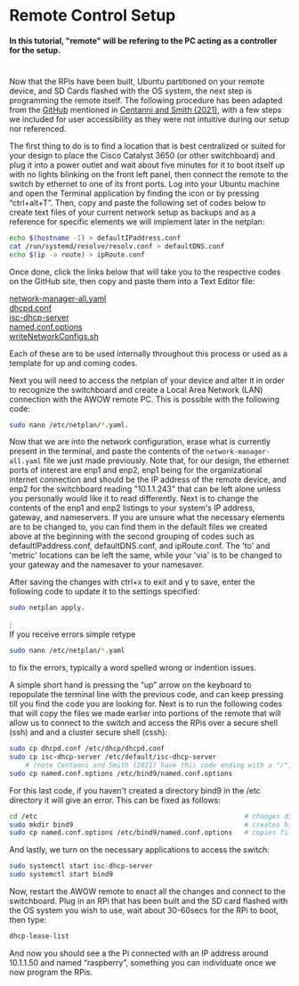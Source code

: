 # Remote Control Setup
#### In this tutorial, "remote" will be refering to the PC acting as a controller for the setup.
#
Now that the RPis have been built, Ubuntu partitioned on your remote device, and SD Cards flashed with the OS system, the next step is programming the remote itself. The following procedure has been adapted from the [GitHub](https://github.com/alexcwsmith/PiRATeMC/tree/master/networking) mentioned in [Centanni and Smith (2021)](https://www.biorxiv.org/content/10.1101/2021.07.23.453577v2.full), with a few steps we included for user accessibility as they were not intuitive during our setup nor referenced. 


The first thing to do is to find a location that is best centralized or suited for your design to place the Cisco Catalyst 3650 (or other switchboard) and plug it into a power outlet and wait about five minutes for it to boot itself up with no lights blinking on the front left panel, then connect the remote to the switch by ethernet to one of its front ports. Log into your Ubuntu machine and open the Terminal application by finding the icon or by pressing “ctrl+alt+T”. Then, copy and paste the following set of codes below to create text files of your current network setup as backups and as a reference for specific elements we will implement later in the netplan:

```bash
echo $(hostname -I) > defaultIPaddress.conf
cat /run/systemd/resolve/resolv.conf > defaultDNS.conf
echo $(ip -a route) > ipRoute.conf
``` 

Once done, click the links below that will take you to the respective codes on the GitHub site, then copy and paste them into a Text Editor file:

[network-manager-all.yaml](https://github.com/George-LabX/raspicluster/blob/main/network-manager-all.yaml)  
[dhcpd.conf](https://github.com/George-LabX/raspicluster/blob/main/dhcpd.conf)  
[isc-dhcp-server](https://github.com/George-LabX/raspicluster/blob/main/isc-dhcp-server)  
[named.conf.options ](https://github.com/George-LabX/raspicluster/blob/main/named.conf.options)  
[writeNetworkConfigs.sh](https://github.com/George-LabX/raspicluster/blob/main/writeNetworkConfigs.sh)


Each of these are to be used internally throughout this process or used as a template for up and coming codes. 


Next you will need to access the netplan of your device and alter it in order to recognize the switchboard and create a Local Area Network (LAN) connection with the AWOW remote PC. This is possible with the following code: 
```bash
sudo nano /etc/netplan/*.yaml. 
``` 
Now that we are into the network configuration, erase what is currently present in the terminal, and paste the contents of the ```network-manager-all.yaml``` file we just made previously. Note that, for our design, the ethernet ports of interest are enp1 and enp2, enp1 being for the organizational internet connection and should be the IP address of the remote device, and enp2 for the switchboard reading "10.1.1.243" that can be left alone unless you personally would like it to read differently. Next is to change the contents of the enp1 and enp2 listings to your system's IP address, gateway, and nameservers. If you are unsure what the necessary elements are to be changed to, you can find them in the default files we created above at the beginning with the second grouping of codes such as defaultIPaddress.conf, defaultDNS.conf, and ipRoute.conf. The 'to' and 'metric' locations can be left the same, while your 'via' is to be changed to your gateway and the namesaver to your namesaver.  

After saving the changes with ctrl+x to exit and y to save, enter the following code to update it to the settings specified: 
```bash
sudo netplan apply.  
```
:  
If you receive errors simple retype
```bash
sudo nano /etc/netplan/*.yaml 
```
to fix the errors, typically a word spelled wrong or indention issues.  

A simple short hand is pressing the “up” arrow on the keyboard to repopulate the terminal line with the previous code, and can keep pressing till you find the code you are looking for.
Next is to run the following codes that will copy the files we made earlier into portions of the remote that will allow us to connect to the switch and access the RPis over a secure shell (ssh) and and a cluster secure shell (cssh):
```bash
sudo cp dhcpd.conf /etc/dhcp/dhcpd.conf
sudo cp isc-dhcp-server /etc/default/isc-dhcp-server 
    # (note Centanni and Smith (2021) have this code ending with a "/", do NOT include it or it won't run)       
sudo cp named.conf.options /etc/bind9/named.conf.options
```
For this last code, if you haven't created a directory bind9 in the /etc directory it will give an error. This can be fixed as follows:
```bash
cd /etc                                                    # changes directory to /etc
sudo mkdir bind9                                           # creates bind9 directory for you to copy file into
sudo cp named.conf.options /etc/bind9/named.conf.options   # copies file into directory
```      
And lastly, we turn on the necessary applications to access the switch:
```bash
sudo systemctl start isc-dhcp-server
sudo systemctl start bind9
```
Now, restart the AWOW remote to enact all the changes and connect to the switchboard. Plug in an RPi that has been built and the SD card flashed with the OS system you wish to use, wait about 30-60secs for the RPi to boot, then type:
```bash
dhcp-lease-list
```
And now you should see a the Pi connected with an IP address around 10.1.1.50 and named “raspberry”, something you can individuate once we now program the RPis.

